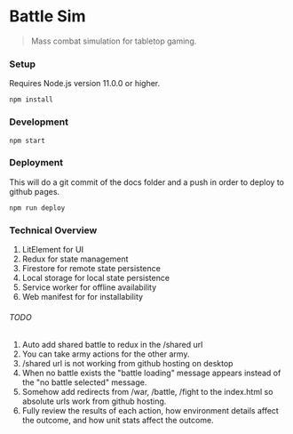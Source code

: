 # Battle Sim

> Mass combat simulation for tabletop gaming.

### Setup

Requires Node.js version 11.0.0 or higher.

`npm install`

### Development

`npm start`

### Deployment

This will do a git commit of the docs folder and a push in order to deploy to github pages.

```
npm run deploy
```

### Technical Overview

1. LitElement for UI
1. Redux for state management
1. Firestore for remote state persistence
1. Local storage for local state persistence
1. Service worker for offline availability
1. Web manifest for for installability

###### TODO

1. Auto add shared battle to redux in the /shared url
1. You can take army actions for the other army.
1. /shared url is not working from github hosting on desktop
1. When no battle exists the "battle loading" message appears instead of the "no battle selected" message.
1. Somehow add redirects from /war, /battle, /fight to the index.html so absolute urls work from github hosting.
1. Fully review the results of each action, how environment details affect the outcome, and how unit stats affect the outcome.
